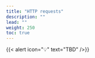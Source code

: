 ```yaml
---
title: "HTTP requests"
description: ""
lead: ""
weight: 250
toc: true
---
```


{{< alert icon="💡" text="TBD" />}}
